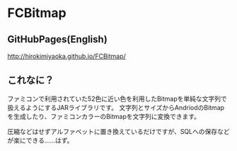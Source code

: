 FCBitmap
===========

## GitHubPages(English)

http://hirokimiyaoka.github.io/FCBitmap/

## これなに？

ファミコンで利用されていた52色に近い色を利用したBitmapを単純な文字列で扱えるようにするJARライブラリです。
文字列とサイズからAndriodのBitmapを生成したり、ファミコンカラーのBitmapを文字列に変換できます。

圧縮などはせずアルファベットに置き換えているだけですが、SQLへの保存などが楽にできる……はず。

